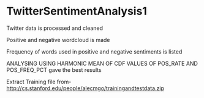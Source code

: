 # TwitterSentimentAnalysis1
Twitter data is processed and cleaned

Positive and negative wordcloud is made

Frequency of words used in positive and negative sentiments is listed

ANALYSING USING HARMONIC MEAN OF CDF VALUES OF POS_RATE AND POS_FREQ_PCT gave the best results

Extract Training file from- http://cs.stanford.edu/people/alecmgo/trainingandtestdata.zip
